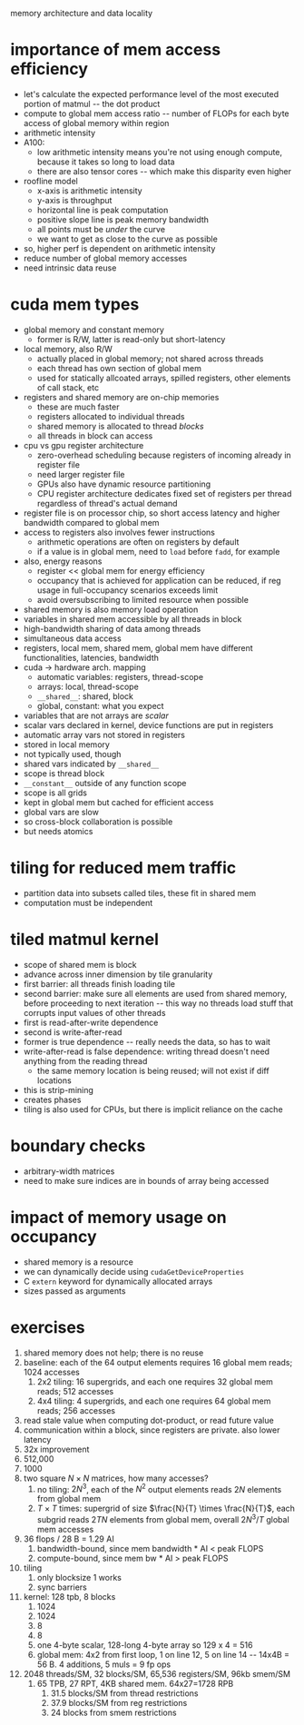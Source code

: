 memory architecture and data locality
# importance of mem access efficiency
- let's calculate the expected performance level of the most executed portion of matmul -- the dot product
- compute to global mem access ratio -- number of FLOPs for each byte access of global memory within region
- arithmetic intensity
- A100:
	- low arithmetic intensity means you're not using enough compute, because it takes so long to load data
	- there are also tensor cores -- which make this disparity even higher
- roofline model
	- x-axis is arithmetic intensity
	- y-axis is throughput
	- horizontal line is peak computation
	- positive slope line is peak memory bandwidth
	- all points must be *under* the curve
	- we want to get as close to the curve as possible
- so, higher perf is dependent on arithmetic intensity
- reduce number of global memory accesses
- need intrinsic data reuse
# cuda mem types
- global memory and constant memory
	- former is R/W, latter is read-only but short-latency
- local memory, also R/W
	- actually placed in global memory; not shared across threads
	- each thread has own section of global mem
	- used for statically allcoated arrays, spilled registers, other elements of call stack, etc
- registers and shared memory are on-chip memories
	- these are much faster
	- registers allocated to individual threads
	- shared memory is allocated to thread *blocks*
	- all threads in block can access
- cpu vs gpu register architecture
	- zero-overhead scheduling because registers of incoming already in register file
	- need larger register file
	- GPUs also have dynamic resource partitioning
	- CPU register architecture dedicates fixed set of registers per thread regardless of thread's actual demand
- register file is on processor chip, so short access latency and higher bandwidth compared to global mem
- access to registers also involves fewer instructions
	- arithmetic operations are often on registers by default
	- if a value is in global mem, need to `load` before `fadd`, for example
- also, energy reasons
	- register << global mem for energy efficiency
	- occupancy that is achieved for application can be reduced, if reg usage in full-occupancy scenarios exceeds limit
	- avoid oversubscribing to limited resource when possible
- shared memory is also memory load operation
- variables in shared mem accessible by all threads in block
- high-bandwidth sharing of data among threads
- simultaneous data access
- registers, local mem, shared mem, global mem have different functionalities, latencies, bandwidth
- cuda -> hardware arch. mapping
	- automatic variables: registers, thread-scope
	- arrays: local, thread-scope
	- `__shared__`: shared, block
	- global, constant: what you expect
- variables that are not arrays are *scalar*
- scalar vars declared in kernel, device functions are put in registers
- automatic array vars not stored in registers
- stored in local memory
- not typically used, though
- shared vars indicated by `__shared__`
- scope is thread block
- `__constant__` outside of any function scope
- scope is all grids
- kept in global mem but cached for efficient access
- global vars are slow
- so cross-block collaboration is possible
- but needs atomics
# tiling for reduced mem traffic
- partition data into subsets called tiles, these fit in shared mem
- computation must be independent
# tiled matmul kernel
- scope of shared mem is block
- advance across inner dimension by tile granularity
- first barrier: all threads finish loading tile
- second barrier: make sure all elements are used from shared memory, before proceeding to next iteration -- this way no threads load stuff that corrupts input values of other threads
- first is read-after-write dependence
- second is write-after-read
- former is true dependence -- really needs the data, so has to wait
- write-after-read is false dependence: writing thread doesn't need anything from the reading thread
	- the same memory location is being reused; will not exist if diff locations
- this is strip-mining
- creates phases
- tiling is also used for CPUs, but there is implicit reliance on the cache
# boundary checks
- arbitrary-width matrices
- need to make sure indices are in bounds of array being accessed
# impact of memory usage on occupancy
- shared memory is a resource
- we can dynamically decide using `cudaGetDeviceProperties`
- C `extern` keyword for dynamically allocated arrays
- sizes passed as arguments
# exercises
1. shared memory does not help; there is no reuse
2. baseline: each of the 64 output elements requires 16 global mem reads; 1024 accesses
	1. 2x2 tiling: 16 supergrids, and each one requires 32 global mem reads; 512 accesses
	2. 4x4 tiling: 4 supergrids, and each one requires 64 global mem reads; 256 accesses
3. read stale value when computing dot-product, or read future value
4. communication within a block, since registers are private. also lower latency
5. 32x improvement
6. 512,000
7. 1000
8. two square $N \times N$ matrices, how many accesses?
	1. no tiling: $2N^3$, each of the $N^2$ output elements reads $2N$ elements from global mem
	2. $T \times T$ times: supergrid of size $\frac{N}{T} \times \frac{N}{T}$, each subgrid reads $2TN$ elements from global mem, overall $2N^3/T$ global mem accesses
9. 36 flops / 28 B = 1.29 AI
	1. bandwidth-bound, since mem bandwidth * AI < peak FLOPS
	2. compute-bound, since mem bw * AI > peak FLOPS
10. tiling
	1. only blocksize 1 works
	2. sync barriers
11. kernel: 128 tpb, 8 blocks
	1. 1024
	2. 1024
	3. 8
	4. 8
	5. one 4-byte scalar, 128-long 4-byte array so 129 x 4 = 516
	6. global mem: 4x2 from first loop, 1 on line 12, 5 on line 14 -- 14x4B = 56 B. 4 additions, 5 muls = 9 fp ops
12. 2048 threads/SM, 32 blocks/SM, 65,536 registers/SM, 96kb smem/SM
	1. 65 TPB, 27 RPT, 4KB shared mem. 64x27=1728 RPB
		1. 31.5 blocks/SM from thread restrictions
		2. 37.9 blocks/SM from reg restrictions
		3. 24 blocks from smem restrictions